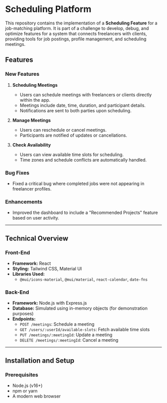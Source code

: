 # Scheduling Platform

This repository contains the implementation of a **Scheduling Feature** for a job-matching platform. It is part of a challenge to develop, debug, and optimize features for a system that connects freelancers with clients, providing tools for job postings, profile management, and scheduling meetings.

## Features

### New Features
1. **Scheduling Meetings**  
   - Users can schedule meetings with freelancers or clients directly within the app.
   - Meetings include date, time, duration, and participant details.
   - Notifications are sent to both parties upon scheduling.

2. **Manage Meetings**  
   - Users can reschedule or cancel meetings.
   - Participants are notified of updates or cancellations.

3. **Check Availability**  
   - Users can view available time slots for scheduling.
   - Time zones and schedule conflicts are automatically handled.

### Bug Fixes
- Fixed a critical bug where completed jobs were not appearing in freelancer profiles.

### Enhancements
- Improved the dashboard to include a "Recommended Projects" feature based on user activity.

---

## Technical Overview

### Front-End
- **Framework:** React
- **Styling:** Tailwind CSS, Material UI
- **Libraries Used:**
  - `@mui/icons-material`, `@mui/material`, `react-calendar`, `date-fns`

### Back-End
- **Framework:** Node.js with Express.js
- **Database:** Simulated using in-memory objects (for demonstration purposes)
- **Endpoints:**
  - `POST /meetings`: Schedule a meeting
  - `GET /users/:userId/available-slots`: Fetch available time slots
  - `PUT /meetings/:meetingId`: Update a meeting
  - `DELETE /meetings/:meetingId`: Cancel a meeting

---

## Installation and Setup

### Prerequisites
- Node.js (v16+)
- npm or yarn
- A modern web browser

